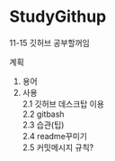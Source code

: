 # StudyGithup

11-15 깃허브 공부할꺼임


계획

1. 용어
2. 사용   
  2.1 깃허브 데스크탑 이용   
  2.2 gitbash   
  2.3 습관(팁)   
  2.4 readme꾸미기   
  2.5 커밋메시지 규칙?   
